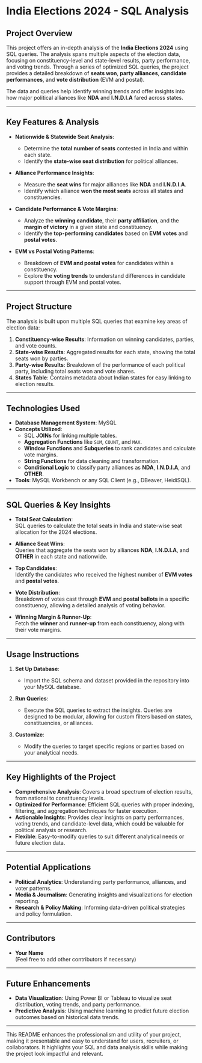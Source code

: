 # **India Elections 2024 - SQL Analysis**

## **Project Overview**
This project offers an in-depth analysis of the **India Elections 2024** using SQL queries. The analysis spans multiple aspects of the election data, focusing on constituency-level and state-level results, party performance, and voting trends. Through a series of optimized SQL queries, the project provides a detailed breakdown of **seats won**, **party alliances**, **candidate performances**, and **vote distribution** (EVM and postal).

The data and queries help identify winning trends and offer insights into how major political alliances like **NDA** and **I.N.D.I.A** fared across states.

---

## **Key Features & Analysis**
- **Nationwide & Statewide Seat Analysis**:  
  - Determine the **total number of seats** contested in India and within each state.
  - Identify the **state-wise seat distribution** for political alliances.

- **Alliance Performance Insights**:  
  - Measure the **seat wins** for major alliances like **NDA** and **I.N.D.I.A**.
  - Identify which alliance **won the most seats** across all states and constituencies.

- **Candidate Performance & Vote Margins**:  
  - Analyze the **winning candidate**, their **party affiliation**, and the **margin of victory** in a given state and constituency.
  - Identify the **top-performing candidates** based on **EVM votes** and **postal votes**.

- **EVM vs Postal Voting Patterns**:  
  - Breakdown of **EVM and postal votes** for candidates within a constituency.
  - Explore the **voting trends** to understand differences in candidate support through EVM and postal votes.

---

## **Project Structure**
The analysis is built upon multiple SQL queries that examine key areas of election data:

1. **Constituency-wise Results**: Information on winning candidates, parties, and vote counts.
2. **State-wise Results**: Aggregated results for each state, showing the total seats won by parties.
3. **Party-wise Results**: Breakdown of the performance of each political party, including total seats won and vote shares.
4. **States Table**: Contains metadata about Indian states for easy linking to election results.

---

## **Technologies Used**
- **Database Management System**: MySQL
- **Concepts Utilized**:
  - SQL **JOINs** for linking multiple tables.
  - **Aggregation Functions** like `SUM`, `COUNT`, and `MAX`.
  - **Window Functions** and **Subqueries** to rank candidates and calculate vote margins.
  - **String Functions** for data cleaning and transformation.
  - **Conditional Logic** to classify party alliances as **NDA**, **I.N.D.I.A**, and **OTHER**.
- **Tools**: MySQL Workbench or any SQL Client (e.g., DBeaver, HeidiSQL).

---

## **SQL Queries & Key Insights**
- **Total Seat Calculation**:  
  SQL queries to calculate the total seats in India and state-wise seat allocation for the 2024 elections.
  
- **Alliance Seat Wins**:  
  Queries that aggregate the seats won by alliances **NDA**, **I.N.D.I.A**, and **OTHER** in each state and nationwide.

- **Top Candidates**:  
  Identify the candidates who received the highest number of **EVM votes** and **postal votes**.

- **Vote Distribution**:  
  Breakdown of votes cast through **EVM** and **postal ballots** in a specific constituency, allowing a detailed analysis of voting behavior.

- **Winning Margin & Runner-Up**:  
  Fetch the **winner** and **runner-up** from each constituency, along with their vote margins.

---

## **Usage Instructions**
1. **Set Up Database**:
   - Import the SQL schema and dataset provided in the repository into your MySQL database.
   
2. **Run Queries**:
   - Execute the SQL queries to extract the insights. Queries are designed to be modular, allowing for custom filters based on states, constituencies, or alliances.
   
3. **Customize**:
   - Modify the queries to target specific regions or parties based on your analytical needs.

---

## **Key Highlights of the Project**
- **Comprehensive Analysis**: Covers a broad spectrum of election results, from national to constituency levels.
- **Optimized for Performance**: Efficient SQL queries with proper indexing, filtering, and aggregation techniques for faster execution.
- **Actionable Insights**: Provides clear insights on party performances, voting trends, and candidate-level data, which could be valuable for political analysis or research.
- **Flexible**: Easy-to-modify queries to suit different analytical needs or future election data.

---

## **Potential Applications**
- **Political Analytics**: Understanding party performance, alliances, and voter patterns.
- **Media & Journalism**: Generating insights and visualizations for election reporting.
- **Research & Policy Making**: Informing data-driven political strategies and policy formulation.

---

## **Contributors**
- **Your Name**  
  (Feel free to add other contributors if necessary)

---

## **Future Enhancements**
- **Data Visualization**: Using Power BI or Tableau to visualize seat distribution, voting trends, and party performance.
- **Predictive Analysis**: Using machine learning to predict future election outcomes based on historical data trends.

---

This README enhances the professionalism and utility of your project, making it presentable and easy to understand for users, recruiters, or collaborators. It highlights your SQL and data analysis skills while making the project look impactful and relevant.
